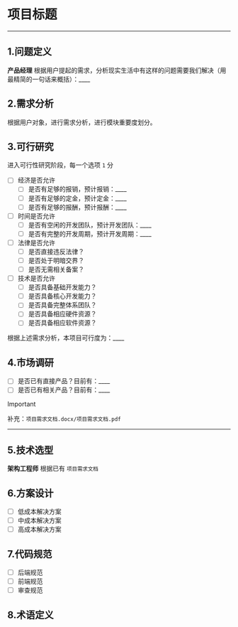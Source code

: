 # 项目标题

---

## 1.问题定义

**产品经理** 根据用户提起的需求，分析现实生活中有这样的问题需要我们解决（用最精简的一句话来概括）：____

## 2.需求分析

根据用户对象，进行需求分析，进行模块重要度划分。

## 3.可行研究

进入可行性研究阶段，每一个选项 `1` 分

- [ ] 经济是否允许
  - [ ] 是否有足够的报销，预计报销：____
  - [ ] 是否有足够的定金，预计定金：____
  - [ ] 是否有足够的报酬，预计报酬：____
- [ ] 时间是否允许
  - [ ] 是否有空闲的开发团队，预计开发团队：____
  - [ ] 是否有完整的开发周期，预计开发周期：____
- [ ] 法律是否允许
  - [ ] 是否直接违反法律？
  - [ ] 是否处于明暗交界？
  - [ ] 是否无需相关备案？
- [ ] 技术是否允许
  - [ ] 是否具备基础开发能力？
  - [ ] 是否具备核心开发能力？
  - [ ] 是否具备完整体系团队？
  - [ ] 是否具备相应硬件资源？
  - [ ] 是否具备相应软件资源？

根据上述需求分析，本项目可行度为：____

## 4.市场调研

- [ ] 是否已有直接产品？目前有：____
- [ ] 是否已有相关产品？目前有：____

> [!IMPORTANT]
>
> 补充：`项目需求文档.docx/项目需求文档.pdf`

---

## 5.技术选型

**架构工程师** 根据已有 `项目需求文档` 

## 6.方案设计

- [ ] 低成本解决方案
- [ ] 中成本解决方案
- [ ] 高成本解决方案

## 7.代码规范

- [ ] 后端规范
- [ ] 前端规范
- [ ] 审查规范

## 8.术语定义
